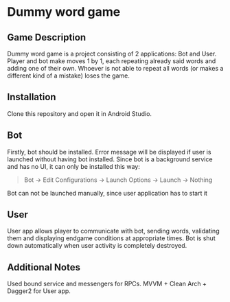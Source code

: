 # Dummy word game

## Game Description
Dummy word game is a project consisting of 2 applications: Bot and User. Player and bot make moves 1 by 1, each repeating already said words and adding one of their own. Whoever is not able to repeat all words (or makes a different kind of a mistake) loses the game.

## Installation

Clone this repository and open it in Android Studio.

## Bot
Firstly, bot should be installed. Error message will be displayed if user is launched without having bot installed. Since bot is a background service and has no UI, it can only be installed this way:
> Bot -> Edit Configurations -> Launch Options -> Launch -> Nothing

Bot can not be launched manually, since user application has to start it

## User
User app allows player to communicate with bot, sending words, validating them and displaying endgame conditions at appropriate times. Bot is shut down automatically when user activity is completely destroyed.

## Additional Notes
Used bound service and messengers for RPCs.
MVVM + Clean Arch + Dagger2 for User app.